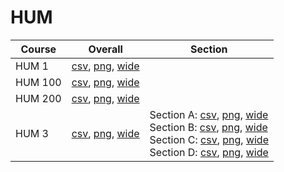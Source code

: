 # HUM

| Course | Overall | Section |
| ------ | ------- | ------- |
| HUM 1 | [csv](https://github.com/UCSD-Historical-Enrollment-Data/2023Fall/blob/main/overall/HUM%201.csv), [png](https://raw.githubusercontent.com/UCSD-Historical-Enrollment-Data/2023Fall/main/plot_overall/HUM%201.png), [wide](https://raw.githubusercontent.com/UCSD-Historical-Enrollment-Data/2023Fall/main/plot_overall_wide/HUM%201.png) |  |
| HUM 100 | [csv](https://github.com/UCSD-Historical-Enrollment-Data/2023Fall/blob/main/overall/HUM%20100.csv), [png](https://raw.githubusercontent.com/UCSD-Historical-Enrollment-Data/2023Fall/main/plot_overall/HUM%20100.png), [wide](https://raw.githubusercontent.com/UCSD-Historical-Enrollment-Data/2023Fall/main/plot_overall_wide/HUM%20100.png) |  |
| HUM 200 | [csv](https://github.com/UCSD-Historical-Enrollment-Data/2023Fall/blob/main/overall/HUM%20200.csv), [png](https://raw.githubusercontent.com/UCSD-Historical-Enrollment-Data/2023Fall/main/plot_overall/HUM%20200.png), [wide](https://raw.githubusercontent.com/UCSD-Historical-Enrollment-Data/2023Fall/main/plot_overall_wide/HUM%20200.png) |  |
| HUM 3 | [csv](https://github.com/UCSD-Historical-Enrollment-Data/2023Fall/blob/main/overall/HUM%203.csv), [png](https://raw.githubusercontent.com/UCSD-Historical-Enrollment-Data/2023Fall/main/plot_overall/HUM%203.png), [wide](https://raw.githubusercontent.com/UCSD-Historical-Enrollment-Data/2023Fall/main/plot_overall_wide/HUM%203.png) | Section A: [csv](https://github.com/UCSD-Historical-Enrollment-Data/2023Fall/blob/main/section/HUM%203_A.csv), [png](https://raw.githubusercontent.com/UCSD-Historical-Enrollment-Data/2023Fall/main/plot_section/HUM%203_A.png), [wide](https://raw.githubusercontent.com/UCSD-Historical-Enrollment-Data/2023Fall/main/plot_section_wide/HUM%203_A.png)<br>Section B: [csv](https://github.com/UCSD-Historical-Enrollment-Data/2023Fall/blob/main/section/HUM%203_B.csv), [png](https://raw.githubusercontent.com/UCSD-Historical-Enrollment-Data/2023Fall/main/plot_section/HUM%203_B.png), [wide](https://raw.githubusercontent.com/UCSD-Historical-Enrollment-Data/2023Fall/main/plot_section_wide/HUM%203_B.png)<br>Section C: [csv](https://github.com/UCSD-Historical-Enrollment-Data/2023Fall/blob/main/section/HUM%203_C.csv), [png](https://raw.githubusercontent.com/UCSD-Historical-Enrollment-Data/2023Fall/main/plot_section/HUM%203_C.png), [wide](https://raw.githubusercontent.com/UCSD-Historical-Enrollment-Data/2023Fall/main/plot_section_wide/HUM%203_C.png)<br>Section D: [csv](https://github.com/UCSD-Historical-Enrollment-Data/2023Fall/blob/main/section/HUM%203_D.csv), [png](https://raw.githubusercontent.com/UCSD-Historical-Enrollment-Data/2023Fall/main/plot_section/HUM%203_D.png), [wide](https://raw.githubusercontent.com/UCSD-Historical-Enrollment-Data/2023Fall/main/plot_section_wide/HUM%203_D.png) |
